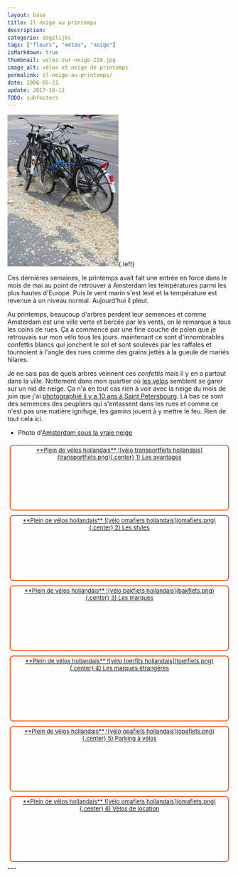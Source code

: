 ```yaml
---
layout: base
title: Il neige au printemps
description: 
categorie: dagelijks
tags: ["fleurs", "météo", "neige"]
isMarkdown: true
thumbnail: velos-sur-neige-250.jpg
image_alt: vélos et neige de printemps
permalink: il-neige-au-printemps/
date: 2006-05-21
update: 2017-10-11
TODO: subfooters
---
```




![vélos et neige de printemps](velos-sur-neige-250.jpg){.left}

Ces dernières semaines, le printemps avait fait une entrée en force dans le mois de mai au point de retrouver à Amsterdam les températures parmi les plus hautes d'Europe. Puis le vent marin s'est levé et la température est revenue à un niveau normal. Aujourd'hui il pleut.

Au printemps, beaucoup d'arbres perdent leur semences et comme Amsterdam est une ville verte et bercée par les vents, on le remarque à tous les coins de rues. Ça a commencé par une fine couche de polen que je retrouvais sur mon vélo tous les jours. maintenant ce sont d'innombrables confettis blancs qui jonchent le sol et sont soulevés par les raffales et tournoient à l'angle des rues comme des grains jettés à la gueule de mariés hilares. 

Je ne sais pas de quels arbres veinnent ces *confettis* mais il y en a partout dans la ville. Nottement dans mon quartier où [les vélos](/?q=v%C3%A9los) semblent se garer sur un nid de neige. Ça n'a en tout cas rien à voir avec la neige du mois de juin que j'ai [photographié il y a 10 ans à Saint Petersbourg](http://web.archive.org/web/20091009172826/http://membres.lycos.fr/artic/stpet/neige.html). Là bas ce sont des semences des peupliers qui s'entassent dans les rues et comme ce n'est pas une matière ignifuge, les gamins jouent à y mettre le feu. Rien de tout cela ici.

* Photo d'[Amsterdam sous la vraie neige](/la-temperature-ressentie)

<!-- HTML -->
<div style="border:2px solid #FF5521; border-radius:8px; text-align:center; font-size:small; padding:2px 8px; float:left; margin:5px; height:140px;">
<a href="/plein-de-velos-hollandais" title="tout savoir sur la bicyclette aux Pays-Bas">
<!-- / HTML -->
**Plein de vélos hollandais**  
![vélo transportfiets hollandais](transportfiets.png){.center}  
1) Les avantages  
<!-- HTML -->
</a></div>
<!-- / HTML -->

<!-- HTML -->
<div style="border:2px solid #FF5521; border-radius:8px; text-align:center; font-size:small; padding:2px 8px; float:left; margin:5px; height:140px;">
<a href="/plein-de-velos" title="tout savoir sur la bicyclette aux Pays-Bas">
<!-- / HTML -->
**Plein de vélos hollandais**  
![vélo omafiets hollandais](omafiets.png){.center}  
2) Les styles
<!-- HTML -->
</a></div>
<!-- / HTML -->


<!-- HTML -->
<div style="border:2px solid #FF5521; border-radius:8px; text-align:center; font-size:small; padding:2px 8px; float:left; margin:5px; height:140px;">
<a href="/plein-de-velos-hollandais-3" title="tout savoir sur la bicyclette aux Pays-Bas">
<!-- / HTML -->
**Plein de vélos hollandais**  
![vélo bakfiets hollandais](bakfiets.png){.center}  
3) Les marques
<!-- HTML -->
</a></div>
<!-- / HTML -->

<!-- HTML -->
<div style="border:2px solid #FF5521; border-radius:8px; text-align:center; font-size:small; padding:2px 8px; float:left; margin:5px; height:140px;">
<a href="/plein-de-velos-pas-hollandais-4" title="tout savoir sur la bicyclette aux Pays-Bas">
<!-- / HTML -->
**Plein de vélos hollandais**  
![vélo toerfits hollandais](toerfiets.png){.center}  
4) Les marques étrangères
<!-- HTML -->
</a></div>
<!-- / HTML -->

<!-- HTML -->
<div style="border:2px solid #FF5521; border-radius:8px; text-align:center; font-size:small; padding:2px 8px; float:left; margin:5px; height:140px;">
<a href="/une-heure-sans-velo" title="tout savoir sur la bicyclette aux Pays-Bas">
<!-- / HTML -->
**Plein de vélos hollandais**  
![vélo opafiets hollandais](opafiets.png){.center}  
5) Parking à vélos
<!-- HTML -->
</a></div>
<!-- / HTML -->

<!-- HTML -->
<div style="border:2px solid #FF5521; border-radius:8px; text-align:center; font-size:small; padding:2px 8px; float:left; margin:5px; height:140px;">
<a href="/les-velos-de-location" title="tout savoir sur la bicyclette aux Pays-Bas">
<!-- / HTML -->
**Plein de vélos hollandais**  
![vélo omafiets hollandais](omafiets.png){.center}  
6) Vélos de location
<!-- HTML -->
</a></div>
<!-- / HTML -->

<!-- HTML -->
<div style="clear:both;"></div>
<!-- / HTML -->
---